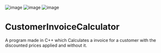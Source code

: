 ![image](https://github.com/SyedAounHaiderSherazi/CustomerInvoiceCalculator/assets/168753404/ec63392c-222b-4720-837d-42c2e256340a)
![image](https://github.com/SyedAounHaiderSherazi/CustomerInvoiceCalculator/assets/168753404/7854c2bd-13d1-4e0c-9407-cebcaebd0e38)
![image](https://github.com/SyedAounHaiderSherazi/CustomerInvoiceCalculator/assets/168753404/572d17f3-4540-4136-9415-c8feeabd1874)
# CustomerInvoiceCalculator
A program made in C++ which Calculates a invoice for a customer with the discounted prices applied and without it.

